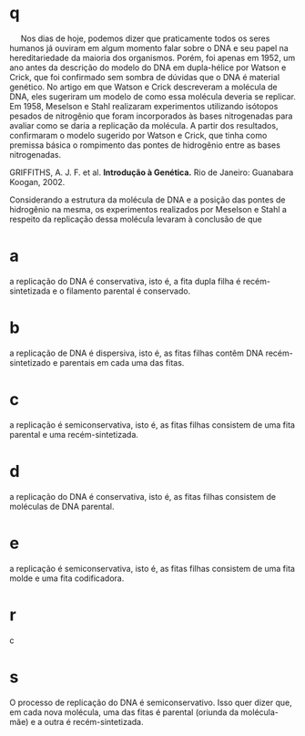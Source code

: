 # q
     Nos dias de hoje, podemos dizer que praticamente todos os seres humanos já ouviram em algum momento falar sobre o DNA e seu papel na hereditariedade da maioria dos organismos. Porém, foi apenas em 1952, um ano antes da descrição do modelo do DNA em dupla-hélice por Watson e Crick, que foi confirmado sem sombra de dúvidas que o DNA é material genético. No artigo em que Watson e Crick descreveram a molécula de DNA, eles sugeriram um modelo de como essa molécula deveria se replicar. Em 1958, Meselson e Stahl realizaram experimentos utilizando isótopos pesados de nitrogênio que foram incorporados às bases nitrogenadas para avaliar como se daria a replicação da molécula. A partir dos resultados, confirmaram o modelo sugerido por Watson e Crick, que tinha como premissa básica o rompimento das pontes de hidrogênio entre as bases nitrogenadas.

GRIFFITHS, A. J. F. et al. **Introdução à Genética.** Rio de Janeiro: Guanabara Koogan, 2002.

Considerando a estrutura da molécula de DNA e a posição das pontes de hidrogênio na mesma, os experimentos realizados por Meselson e Stahl a respeito da replicação dessa molécula levaram à conclusão de que

# a
a replicação do DNA é conservativa, isto é, a fita dupla filha é recém-sintetizada e o filamento parental é conservado.

# b
a replicação de DNA é dispersiva, isto é, as fitas filhas contêm DNA recém-sintetizado e parentais em cada uma das fitas.

# c
a replicação é semiconservativa, isto é, as fitas filhas consistem de uma fita parental e uma recém-sintetizada.

# d
a replicação do DNA é conservativa, isto é, as fitas filhas consistem de moléculas de DNA parental.

# e
a replicação é semiconservativa, isto é, as fitas filhas consistem de uma fita molde e uma fita codificadora.

# r
c

# s
O processo de replicação do DNA é semiconservativo. Isso quer dizer que, em cada nova molécula, uma das fitas é parental (oriunda da molécula-mãe) e a outra é recém-sintetizada.

